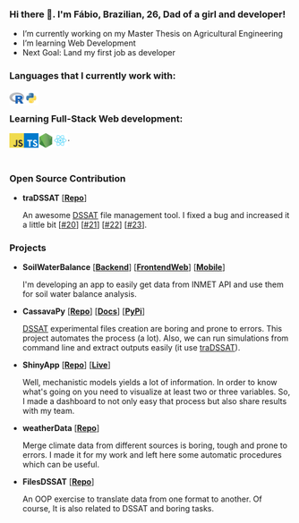 ### Hi there 👋. I'm Fábio, Brazilian, 26, Dad of a girl and developer!
- I’m currently working on my Master Thesis on Agricultural Engineering
- I’m learning Web Development
- Next Goal: Land my first job as developer

### Languages that I currently work with:

<img align="left" alt="R" width="26px" src="https://github.com/github/explore/blob/master/topics/r/r.png" />
<img align="left" alt="Python" width="26px" src="https://github.com/github/explore/blob/master/topics/python/python.png" />

<br />

### Learning Full-Stack Web development:

<img align="left" alt="JavaScript" width="26px" src="https://raw.githubusercontent.com/github/explore/80688e429a7d4ef2fca1e82350fe8e3517d3494d/topics/javascript/javascript.png" />

<img align="left" alt="Typescript" width="26px" src="https://github.com/github/explore/blob/master/topics/typescript/typescript.png" />

<img align="left" alt="Node.js" width="26px" src="https://raw.githubusercontent.com/github/explore/80688e429a7d4ef2fca1e82350fe8e3517d3494d/topics/nodejs/nodejs.png" /> 

<img align="left" alt="React" width="26px" src="https://raw.githubusercontent.com/github/explore/80688e429a7d4ef2fca1e82350fe8e3517d3494d/topics/react/react.png" />. 

<br />

### Open Source Contribution

- **traDSSAT** [[**Repo**](https://github.com/julienmalard/traDSSAT)]

  An awesome [DSSAT](https://dssat.net/) file management tool. I fixed a bug and increased it a little bit [[#20](https://github.com/julienmalard/traDSSAT/pull/20)] [[#21](https://github.com/julienmalard/traDSSAT/pull/21)] [[#22](https://github.com/julienmalard/traDSSAT/pull/22)] [[#23](https://github.com/julienmalard/traDSSAT/pull/23)].

### Projects

- **SoilWaterBalance** [**[Backend](https://github.com/FabioSeixas/SoilWaterBalance)**] [**[FrontendWeb](https://github.com/FabioSeixas/SoilWaterBalanceFrontend)**] [**[Mobile](https://github.com/FabioSeixas/SoilWaterBalanceMobile)**]

  I'm developing an app to easily get data from INMET API and use them for soil water balance analysis.

- **CassavaPy** [**[Repo](https://github.com/FabioSeixas/CassavaPy)**] [[**Docs**](https://cassavapy.readthedocs.io/)] [[**PyPi**](https://pypi.org/project/CassavaPy/)]

  [DSSAT](https://dssat.net/) experimental files creation are boring and prone to errors. This project automates the process (a lot). Also, we can run simulations from command line and extract outputs easily (it use [traDSSAT](https://github.com/julienmalard/traDSSAT)).

- **ShinyApp** [[**Repo**](https://github.com/FabioSeixas/ShinyApp)] [[**Live**](https://cassava.shinyapps.io/cassavapainel/)]

  Well, mechanistic models yields a lot of information. In order to know what's going on you need to visualize at least two or three variables. So, I made a dashboard to not only easy that process but also share results with my team.
  
- **weatherData** [[**Repo**](https://github.com/FabioSeixas/weatherData)]

  Merge climate data from different sources is boring, tough and prone to errors. I made it for my work and left here some automatic procedures which can be useful. 
 
- **FilesDSSAT** [[**Repo**](https://github.com/FabioSeixas/FilesDSSAT)]

  An OOP exercise to translate data from one format to another. Of course, It is also related to DSSAT and boring tasks.
